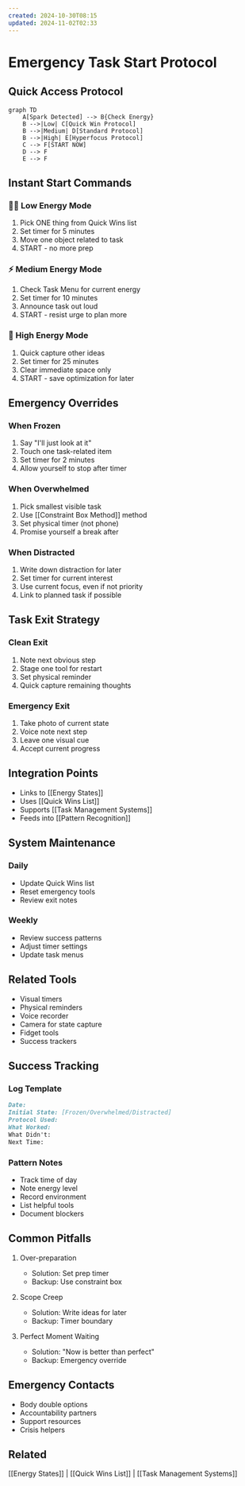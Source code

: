 ```yaml
---
created: 2024-10-30T08:15
updated: 2024-11-02T02:33
---
```

# Emergency Task Start Protocol

## Quick Access Protocol
```mermaid
graph TD
    A[Spark Detected] --> B{Check Energy}
    B -->|Low| C[Quick Win Protocol]
    B -->|Medium| D[Standard Protocol]
    B -->|High| E[Hyperfocus Protocol]
    C --> F[START NOW]
    D --> F
    E --> F
```

## Instant Start Commands
### 🧟‍♂️ Low Energy Mode
1. Pick ONE thing from Quick Wins list
2. Set timer for 5 minutes
3. Move one object related to task
4. START - no more prep

### ⚡ Medium Energy Mode
1. Check Task Menu for current energy
2. Set timer for 10 minutes
3. Announce task out loud
4. START - resist urge to plan more

### 🚀 High Energy Mode
1. Quick capture other ideas
2. Set timer for 25 minutes
3. Clear immediate space only
4. START - save optimization for later

## Emergency Overrides
### When Frozen
1. Say "I'll just look at it"
2. Touch one task-related item
3. Set timer for 2 minutes
4. Allow yourself to stop after timer

### When Overwhelmed
1. Pick smallest visible task
2. Use [[Constraint Box Method]] method
3. Set physical timer (not phone)
4. Promise yourself a break after

### When Distracted
1. Write down distraction for later
2. Set timer for current interest
3. Use current focus, even if not priority
4. Link to planned task if possible

## Task Exit Strategy
### Clean Exit
1. Note next obvious step
2. Stage one tool for restart
3. Set physical reminder
4. Quick capture remaining thoughts

### Emergency Exit
1. Take photo of current state
2. Voice note next step
3. Leave one visual cue
4. Accept current progress

## Integration Points
- Links to [[Energy States]]
- Uses [[Quick Wins List]]
- Supports [[Task Management Systems]]
- Feeds into [[Pattern Recognition]]

## System Maintenance
### Daily
- Update Quick Wins list
- Reset emergency tools
- Review exit notes

### Weekly
- Review success patterns
- Adjust timer settings
- Update task menus

## Related Tools
- Visual timers
- Physical reminders
- Voice recorder
- Camera for state capture
- Fidget tools
- Success trackers

## Success Tracking
### Log Template
```markdown
Date: 
Initial State: [Frozen/Overwhelmed/Distracted]
Protocol Used:
What Worked:
What Didn't:
Next Time:
```

### Pattern Notes
- Track time of day
- Note energy level
- Record environment
- List helpful tools
- Document blockers

## Common Pitfalls
1. Over-preparation
   - Solution: Set prep timer
   - Backup: Use constraint box

2. Scope Creep
   - Solution: Write ideas for later
   - Backup: Timer boundary

3. Perfect Moment Waiting
   - Solution: "Now is better than perfect"
   - Backup: Emergency override

## Emergency Contacts
- Body double options
- Accountability partners
- Support resources
- Crisis helpers

## Related
[[Energy States]] | [[Quick Wins List]] | [[Task Management Systems]]
